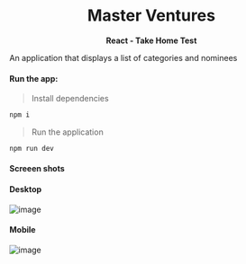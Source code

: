 <p align="center">
  <h1 align="center">
  Master Ventures
  </h1>
</p>

<p align="center">
  <b>
  React - Take Home Test
  </b><br>
</p>

An application that displays a list of categories and nominees

#### Run the app:

> Install dependencies

```bash
npm i
```

> Run the application

```bash
npm run dev
```

#### Screeen shots
#### Desktop
![image](https://github.com/Asad-Khan-Achakzai/ballots/assets/55347878/20c39d31-bd70-4440-881d-ab63e5d9445d)

#### Mobile
![image](https://github.com/Asad-Khan-Achakzai/ballots/assets/55347878/f9a442ca-194c-4e0f-b32c-4a7b0f51a336)

